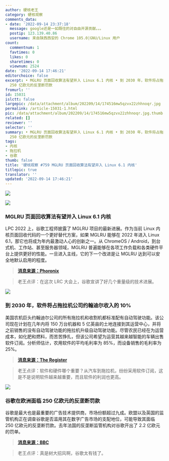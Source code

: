 ```yaml
---
author: 硬核老王
category: 硬核观察
comments_data:
- date: '2022-09-14 23:37:18'
  message: google还是一如既往的对自由开源贡献。。。
  postip: 123.139.40.86
  username: 来自陕西西安的 Chrome 105.0|GNU/Linux 用户
count:
  commentnum: 1
  favtimes: 0
  likes: 0
  sharetimes: 0
  viewnum: 2524
date: '2022-09-14 17:46:21'
editorchoice: false
excerpt: • MGLRU 页面回收算法有望并入 Linux 6.1 内核 • 到 2030 年，软件将占拖拉机公司约翰迪尔收入的 10% • 谷歌在欧洲面临
  250 亿欧元的反垄断罚款
fromurl: ''
id: 15031
islctt: false
largepic: /data/attachment/album/202209/14/174516mw5qzvx22zhhnoqr.jpg
permalink: /article-15031-1.html
pic: /data/attachment/album/202209/14/174516mw5qzvx22zhhnoqr.jpg.thumb.jpg
related: []
reviewer: ''
selector: ''
summary: • MGLRU 页面回收算法有望并入 Linux 6.1 内核 • 到 2030 年，软件将占拖拉机公司约翰迪尔收入的 10% • 谷歌在欧洲面临
  250 亿欧元的反垄断罚款
tags:
- 内核
- 拖拉机
- 谷歌
thumb: false
title: '硬核观察 #759 MGLRU 页面回收算法有望并入 Linux 6.1 内核'
titlepic: true
translator: ''
updated: '2022-09-14 17:46:21'
---
```


![](/data/attachment/album/202209/14/174516mw5qzvx22zhhnoqr.jpg)


![](/data/attachment/album/202209/14/174526xc8un8qb8u4zfz2y.jpg)


### MGLRU 页面回收算法有望并入 Linux 6.1 内核


LPC 2022 上，谷歌工程师披露了 MGLRU 项目的最新进展。作为当前 Linux 内核页面回收代码的一个更好替代方案，如果 MGLRU 能够在 2022 年进入 Linux 6.1，那它也将成为年内最激动人心的创新之一。从 ChromeOS / Android，到台式机、工作站、甚至服务器领域，MGLRU 普遍能够在各项工作负载和各类硬件平台上提供更好的性能。一旦进入主线，它的下一个改进是让 MGLRU 达到可以安全地默认启用的程度。



> 
> **[消息来源：Phoronix](https://www.phoronix.com/news/MGLRU-LPC-2022)**
> 
> 
> 



> 
> 老王点评：在这次 LRC 大会上，谷歌宣讲了好几个重量级的技术进展。
> 
> 
> 


![](/data/attachment/album/202209/14/174538o9jn31jgnznnjdl1.jpg)


### 到 2030 年，软件将占拖拉机公司约翰迪尔收入的 10%


美国农机巨头约翰迪尔公司的所有拖拉机和收割机都标准配有自动驾驶功能。该公司现在计划在几年内将 150 万台机器和 5 亿英亩的土地连接到其运营中心，并将之前销售的没有自动驾驶功能的拖拉机升级自动驾驶功能。尽管农民已经在为运营成本，如化肥和燃料，而苦苦挣扎，但该公司希望为运营其越来越智能的车辆出售软件订阅。分析师估计，农用软件的平均毛利率为 85%，而设备销售的毛利率为 25%。



> 
> **[消息来源：The Register](https://www.theregister.com/2022/09/12/deere_software_revenues/)**
> 
> 
> 



> 
> 老王点评：软件和硬件哪个重要？从汽车到拖拉机，纷纷采用软件订阅，这是不是说明软件越来越重要，而且软件的利润也更高。
> 
> 
> 


![](/data/attachment/album/202209/14/174557i38pam3ch550qgyf.jpg)


### 谷歌在欧洲面临 250 亿欧元的反垄断罚款


谷歌是最大也是最重要的广告技术提供商，市场份额超过九成。欧盟以及英国的监管机构正在调查谷歌是否滥用其在数字广告市场的支配地位，可能导致其面临 250 亿欧元的反垄断罚款。去年法国的反垄断监管机构对谷歌开出了 2.2 亿欧元的罚单。



> 
> **[消息来源：BBC](https://www.bbc.com/news/technology-62891769)**
> 
> 
> 



> 
> 老王点评：真是树大招风啊，谷歌太有钱了。
> 
> 
>